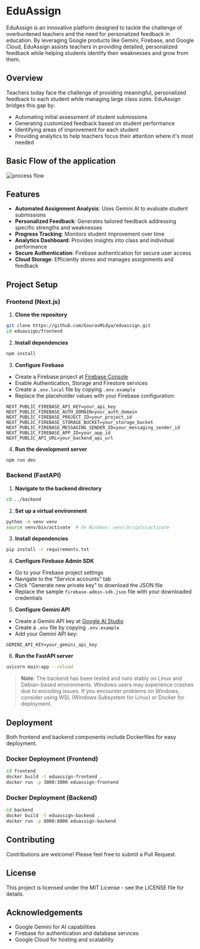 # EduAssign

EduAssign is an innovative platform designed to tackle the challenge of overburdened teachers and the need for personalized feedback in education. By leveraging Google products like Gemini, Firebase, and Google Cloud, EduAssign assists teachers in providing detailed, personalized feedback while helping students identify their weaknesses and grow from them.

## Overview

Teachers today face the challenge of providing meaningful, personalized feedback to each student while managing large class sizes. EduAssign bridges this gap by:

- Automating initial assessment of student submissions
- Generating customized feedback based on student performance
- Identifying areas of improvement for each student
- Providing analytics to help teachers focus their attention where it's most needed

## Basic Flow of the application

![process flow](https://github.com/user-attachments/assets/4fa722e4-ca4b-4ed5-a4bf-3272283b9cac)

## Features

- **Automated Assignment Analysis**: Uses Gemini AI to evaluate student submissions
- **Personalized Feedback**: Generates tailored feedback addressing specific strengths and weaknesses
- **Progress Tracking**: Monitors student improvement over time
- **Analytics Dashboard**: Provides insights into class and individual performance
- **Secure Authentication**: Firebase authentication for secure user access
- **Cloud Storage**: Efficiently stores and manages assignments and feedback

## Project Setup

### Frontend (Next.js)

1. **Clone the repository**

```bash
git clone https://github.com/GouravMidya/eduassign.git
cd eduassign/frontend
```

2. **Install dependencies**

```bash
npm install
```

3. **Configure Firebase**

- Create a Firebase project at [Firebase Console](https://console.firebase.google.com/)
- Enable Authentication, Storage and Firestore services
- Create a `.env.local` file by copying `.env.example`
- Replace the placeholder values with your Firebase configuration:

```
NEXT_PUBLIC_FIREBASE_API_KEY=your_api_key
NEXT_PUBLIC_FIREBASE_AUTH_DOMAIN=your_auth_domain
NEXT_PUBLIC_FIREBASE_PROJECT_ID=your_project_id
NEXT_PUBLIC_FIREBASE_STORAGE_BUCKET=your_storage_bucket
NEXT_PUBLIC_FIREBASE_MESSAGING_SENDER_ID=your_messaging_sender_id
NEXT_PUBLIC_FIREBASE_APP_ID=your_app_id
NEXT_PUBLIC_API_URL=your_backend_api_url
```

4. **Run the development server**

```bash
npm run dev
```

### Backend (FastAPI)

1. **Navigate to the backend directory**

```bash
cd ../backend
```

2. **Set up a virtual environment**

```bash
python -m venv venv
source venv/bin/activate  # On Windows: venv\Scripts\activate
```

3. **Install dependencies**

```bash
pip install -r requirements.txt
```

4. **Configure Firebase Admin SDK**

- Go to your Firebase project settings
- Navigate to the "Service accounts" tab
- Click "Generate new private key" to download the JSON file
- Replace the sample `firebase-admin-sdk.json` file with your downloaded credentials

5. **Configure Gemini API**

- Create a Gemini API key at [Google AI Studio](https://makersuite.google.com/app/apikey)
- Create a `.env` file by copying `.env.example`
- Add your Gemini API key:

```
GEMINI_API_KEY=your_gemini_api_key
```

6. **Run the FastAPI server**

```bash
uvicorn main:app --reload
```

> **Note**: The backend has been tested and runs stably on Linux and Debian-based environments. Windows users may experience crashes due to encoding issues. If you encounter problems on Windows, consider using WSL (Windows Subsystem for Linux) or Docker for deployment.

## Deployment

Both frontend and backend components include Dockerfiles for easy deployment.

### Docker Deployment (Frontend)

```bash
cd frontend
docker build -t eduassign-frontend .
docker run -p 3000:3000 eduassign-frontend
```

### Docker Deployment (Backend)

```bash
cd backend
docker build -t eduassign-backend .
docker run -p 8000:8000 eduassign-backend
```

## Contributing

Contributions are welcome! Please feel free to submit a Pull Request.

## License

This project is licensed under the MIT License - see the LICENSE file for details.

## Acknowledgements

- Google Gemini for AI capabilities
- Firebase for authentication and database services
- Google Cloud for hosting and scalability
